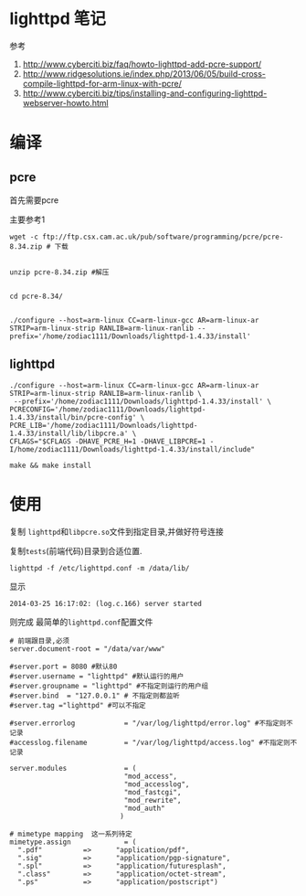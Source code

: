 # lighttpd 笔记

参考

1. http://www.cyberciti.biz/faq/howto-lighttpd-add-pcre-support/
2. http://www.ridgesolutions.ie/index.php/2013/06/05/build-cross-compile-lighttpd-for-arm-linux-with-pcre/
3. http://www.cyberciti.biz/tips/installing-and-configuring-lighttpd-webserver-howto.html

# 编译

## pcre

首先需要pcre

主要参考1


    wget -c ftp://ftp.csx.cam.ac.uk/pub/software/programming/pcre/pcre-8.34.zip # 下载


    unzip pcre-8.34.zip #解压


    cd pcre-8.34/


    ./configure --host=arm-linux CC=arm-linux-gcc AR=arm-linux-ar STRIP=arm-linux-strip RANLIB=arm-linux-ranlib --prefix='/home/zodiac1111/Downloads/lighttpd-1.4.33/install'

## lighttpd

```
./configure --host=arm-linux CC=arm-linux-gcc AR=arm-linux-ar STRIP=arm-linux-strip RANLIB=arm-linux-ranlib \
 --prefix='/home/zodiac1111/Downloads/lighttpd-1.4.33/install' \
PCRECONFIG='/home/zodiac1111/Downloads/lighttpd-1.4.33/install/bin/pcre-config' \
PCRE_LIB='/home/zodiac1111/Downloads/lighttpd-1.4.33/install/lib/libpcre.a' \
CFLAGS="$CFLAGS -DHAVE_PCRE_H=1 -DHAVE_LIBPCRE=1 -I/home/zodiac1111/Downloads/lighttpd-1.4.33/install/include"
```

```
make && make install
```

# 使用

复制 `lighttpd`和`libpcre.so`文件到指定目录,并做好符号连接

复制`tests`(前端代码)目录到合适位置.

```
lighttpd -f /etc/lighttpd.conf -m /data/lib/
```
显示
```
2014-03-25 16:17:02: (log.c.166) server started
```
则完成
最简单的`lighttpd.conf`配置文件
```
# 前端跟目录,必须
server.document-root = "/data/var/www"

#server.port = 8080 #默认80
#server.username = "lighttpd" #默认运行的用户
#server.groupname = "lighttpd" #不指定则运行的用户组
#server.bind  = "127.0.0.1" # 不指定则都监听
#server.tag ="lighttpd" #可以不指定

#server.errorlog            = "/var/log/lighttpd/error.log" #不指定则不记录
#accesslog.filename         = "/var/log/lighttpd/access.log" #不指定则不记录

server.modules              = (
                            "mod_access",
                            "mod_accesslog",
                            "mod_fastcgi",
                            "mod_rewrite",
                            "mod_auth"
                           )

# mimetype mapping  这一系列待定
mimetype.assign             = (
  ".pdf"          =>      "application/pdf",
  ".sig"          =>      "application/pgp-signature",
  ".spl"          =>      "application/futuresplash",
  ".class"        =>      "application/octet-stream",
  ".ps"           =>      "application/postscript")

```